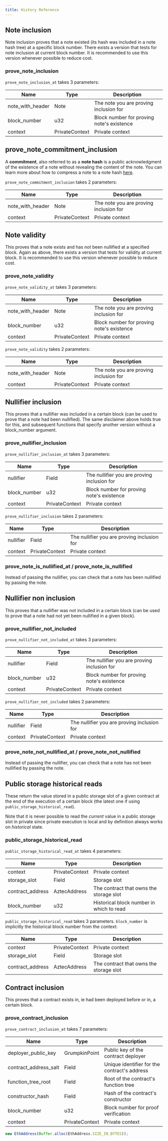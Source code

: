 ```yaml
---
title: History Reference
---
```


<!-- Note: This will soon be moved into an Aztec.nr reference category under Aztec.nr smart contracts -->

## Note inclusion

Note inclusion proves that a note existed (its hash was included in a note hash tree) at a specific block number. There exists a version that tests for note inclusion at current block number. It is recommended to use this version whenever possible to reduce cost.

### prove_note_inclusion

`prove_note_inclusion_at` takes 3 parameters:

| Name             | Type           | Description                               |
| ---------------- | -------------- | ----------------------------------------- |
| note_with_header | Note           | The note you are proving inclusion for    |
| block_number     | u32            | Block number for proving note's existence |
| context          | PrivateContext | Private context                           |

## prove_note_commitment_inclusion

A **commitment**, also referred to as a **note hash** is a public acknowledgment of the existence of a note without revealing the content of the note. You can learn more about how to compress a note to a note hash [here](../../../learn/concepts/storage/trees/main.md#example-note).

`prove_note_commitment_inclusion` takes 2 parameters:

| Name             | Type           | Description                            |
| ---------------- | -------------- | -------------------------------------- |
| note_with_header | Note           | The note you are proving inclusion for |
| context          | PrivateContext | Private context                        |

## Note validity

This proves that a note exists and has not been nullified at a specified block. Again as above, there exists a version that tests for validity at current block. It is recommended to use this version whenever possible to reduce cost.

### prove_note_validity

`prove_note_validity_at` takes 3 parameters:

| Name             | Type           | Description                               |
| ---------------- | -------------- | ----------------------------------------- |
| note_with_header | Note           | The note you are proving inclusion for    |
| block_number     | u32            | Block number for proving note's existence |
| context          | PrivateContext | Private context                           |

`prove_note_validity` takes 2 parameters:

| Name             | Type           | Description                            |
| ---------------- | -------------- | -------------------------------------- |
| note_with_header | Note           | The note you are proving inclusion for |
| context          | PrivateContext | Private context                        |

## Nullifier inclusion

This proves that a nullifier was included in a certain block (can be used to prove that a note had been nullified). The same disclaimer above holds true for this, and subsequent functions that specify another version without a block_number argument.

### prove_nullifier_inclusion

`prove_nullifier_inclusion_at` takes 3 parameters:

| Name         | Type           | Description                                 |
| ------------ | -------------- | ------------------------------------------- |
| nullifier    | Field          | The nullifier you are proving inclusion for |
| block_number | u32            | Block number for proving note's existence   |
| context      | PrivateContext | Private context                             |

`prove_nullifier_inclusion` takes 2 parameters:

| Name      | Type           | Description                                 |
| --------- | -------------- | ------------------------------------------- |
| nullifier | Field          | The nullifier you are proving inclusion for |
| context   | PrivateContext | Private context                             |

### prove_note_is_nullified_at / prove_note_is_nullified

Instead of passing the nullifier, you can check that a note has been nullified by passing the note.

## Nullifier non inclusion

This proves that a nullifier was not included in a certain block (can be used to prove that a note had not yet been nullified in a given block).

### prove_nullifier_not_included

`prove_nullifier_not_included_at` takes 3 parameters:

| Name         | Type           | Description                                 |
| ------------ | -------------- | ------------------------------------------- |
| nullifier    | Field          | The nullifier you are proving inclusion for |
| block_number | u32            | Block number for proving note's existence   |
| context      | PrivateContext | Private context                             |

`prove_nullifier_not_included` takes 2 parameters:

| Name      | Type           | Description                                 |
| --------- | -------------- | ------------------------------------------- |
| nullifier | Field          | The nullifier you are proving inclusion for |
| context   | PrivateContext | Private context                             |

### prove_note_not_nullified_at / prove_note_not_nullified

Instead of passing the nullifier, you can check that a note has not been nullified by passing the note.

## Public storage historical reads

These return the value stored in a public storage slot of a given contract at the end of the execution of a certain block (the latest one if using `public_storage_historical_read`).

Note that it is never possible to read the _current_ value in a public storage slot in private since private execution is local and by definition always works on _historical_ state.

### public_storage_historical_read

`public_storage_historical_read_at` takes 4 parameters:

| Name             | Type           | Description                              |
| ---------------- | -------------- | ---------------------------------------- |
| context          | PrivateContext | Private context                          |
| storage_slot     | Field          | Storage slot                             |
| contract_address | AztecAddress   | The contract that owns the storage slot  |
| block_number     | u32            | Historical block number in which to read |

`public_storage_historical_read` takes 3 parameters. `block_number` is implicitly the historical block number from the context:

| Name             | Type           | Description                             |
| ---------------- | -------------- | --------------------------------------- |
| context          | PrivateContext | Private context                         |
| storage_slot     | Field          | Storage slot                            |
| contract_address | AztecAddress   | The contract that owns the storage slot |

## Contract inclusion

This proves that a contract exists in, ie had been deployed before or in, a certain block.

### prove_contract_inclusion

`prove_contract_inclusion_at` takes 7 parameters:

| Name                    | Type           | Description                                        |
| ----------------------- | -------------- | -------------------------------------------------- |
| deployer_public_key     | GrumpkinPoint  | Public key of the contract deployer                |
| contract_address_salt   | Field          | Unique identifier for the contract's address       |
| function_tree_root      | Field          | Root of the contract's function tree               |
| constructor_hash        | Field          | Hash of the contract's constructor                 |
| block_number            | u32            | Block number for proof verification                |
| context                 | PrivateContext | Private context                                    |

```ts
new EthAddress(Buffer.alloc(EthAddress.SIZE_IN_BYTES));
```
